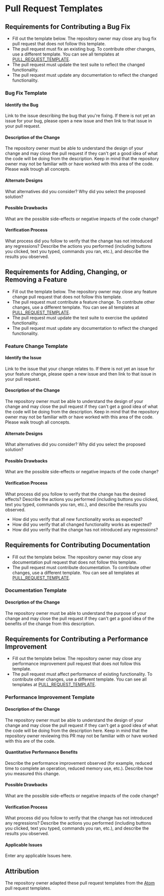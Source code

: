 # Pull Request Templates

## Requirements for Contributing a Bug Fix

* Fill out the template below. The repository owner may close any bug fix pull request that does not follow this template.
* The pull request must fix an existing bug. To contribute other changes, use a different template. You can see all templates at [PULL_REQUEST_TEMPLATE](../PULL_REQUEST_TEMPLATE).
* The pull request must update the test suite to reflect the changed functionality.
* The pull request must update any documentation to reflect the changed functionality.

### Bug Fix Template

#### Identify the Bug

Link to the issue describing the bug that you're fixing. If there is not yet an issue for your bug, please open a new issue and then link to that issue in your pull request.

#### Description of the Change

The repository owner must be able to understand the design of your change and may close the pull request if they can't get a good idea of what the code will be doing from the description. Keep in mind that the repository owner may not be familiar with or have worked with this area of the code. Please walk trough all concepts.

#### Alternate Designs

What alternatives did you consider? Why did you select the proposed solution?

#### Possible Drawbacks

What are the possible side-effects or negative impacts of the code change?

#### Verification Process

What process did you follow to verify that the change has not introduced any regressions? Describe the actions you performed (including buttons you clicked, text you typed, commands you ran, etc.), and describe the results you observed.

## Requirements for Adding, Changing, or Removing a Feature

* Fill out the template below. The repository owner may close any feature change pull request that does not follow this template.
* The pull request must contribute a feature change. To contribute other changes, use a different template. You can see all templates at [PULL_REQUEST_TEMPLATE](../PULL_REQUEST_TEMPLATE).
* The pull request must update the test suite to exercise the updated functionality.
* The pull request must update any documentation to reflect the changed functionality.

### Feature Change Template

#### Identify the Issue

Link to the issue that your change relates to. If there is not yet an issue for your feature change, please open a new issue and then link to that issue in your pull request.

#### Description of the Change

The repository owner must be able to understand the design of your change and may close the pull request if they can't get a good idea of what the code will be doing from the description. Keep in mind that the repository owner may not be familiar with or have worked with this area of the code. Please walk trough all concepts.

#### Alternate Designs

What alternatives did you consider? Why did you select the proposed solution?

#### Possible Drawbacks

What are the possible side-effects or negative impacts of the code change?

#### Verification Process

What process did you follow to verify that the change has the desired effects? Describe the actions you performed (including buttons you clicked, text you typed, commands you ran, etc.), and describe the results you observed.

* How did you verify that all new functionality works as expected?
* How did you verify that all changed functionality works as expected?
* How did you verify that the change has not introduced any regressions?

## Requirements for Contributing Documentation

* Fill out the template below. The repository owner may close any documentation pull request that does not follow this template.
* The pull request must contribute documentation. To contribute other changes, use a different template. You can see all templates at [PULL_REQUEST_TEMPLATE](../PULL_REQUEST_TEMPLATE).

### Documentation Template

#### Description of the Change

The repository owner must be able to understand the purpose of your change and may close the pull request if they can't get a good idea of the benefits of the change from this description.

## Requirements for Contributing a Performance Improvement

* Fill out the template below. The repository owner may close any performance improvement pull request that does not follow this template.
* The pull request must affect performance of existing functionality. To contribute other changes, use a different template. You can see all templates at [PULL_REQUEST_TEMPLATE](../PULL_REQUEST_TEMPLATE).

### Performance Improvement Template

#### Description of the Change

The repository owner must be able to understand the design of your change and may close the pull request if they can't get a good idea of what the code will be doing from the description here. Keep in mind that the repository owner reviewing this PR may not be familiar with or have worked with this are of the code.

#### Quantitative Performance Benefits

Describe the performance improvement observed (for example, reduced time to complete an operation, reduced memory use, etc.). Describe how you measured this change.

#### Possible Drawbacks

What are the possible side-effects or negative impacts of the code change?

#### Verification Process

What process did you follow to verify that the change has not introduced any regressions? Describe the actions you performed (including buttons you clicked, text you typed, commands you ran, etc.), and describe the results you observed.

#### Applicable Issues

Enter any applicable Issues here.

## Attribution

The repository owner adapted these pull request templates from the [Atom](https://atom.io/) pull request templates.
